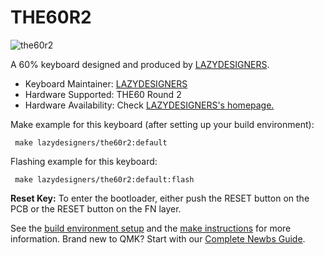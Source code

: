 # THE60R2

 ![the60r2](http://lazydesigners.cn/wp-content/uploads/2021/03/THE60R2.40.jpg)

 A 60% keyboard designed and produced by [LAZYDESIGNERS](http://lazydesigners.cn).

 * Keyboard Maintainer: [LAZYDESIGNERS](https://github.com/jackytrabbit)
 * Hardware Supported: THE60 Round 2 
 * Hardware Availability: Check [LAZYDESIGNERS's homepage.](http://lazydesigners.cn)

 Make example for this keyboard (after setting up your build environment):

     make lazydesigners/the60r2:default

 Flashing example for this keyboard:

     make lazydesigners/the60r2:default:flash

 **Reset Key:** To enter the bootloader, either push the RESET button on the PCB or the RESET button on the FN layer.

 See the [build environment setup](https://docs.qmk.fm/#/getting_started_build_tools) and the [make instructions](https://docs.qmk.fm/#/getting_started_make_guide) for more information. Brand new to QMK? Start with our [Complete Newbs Guide](https://docs.qmk.fm/#/newbs).